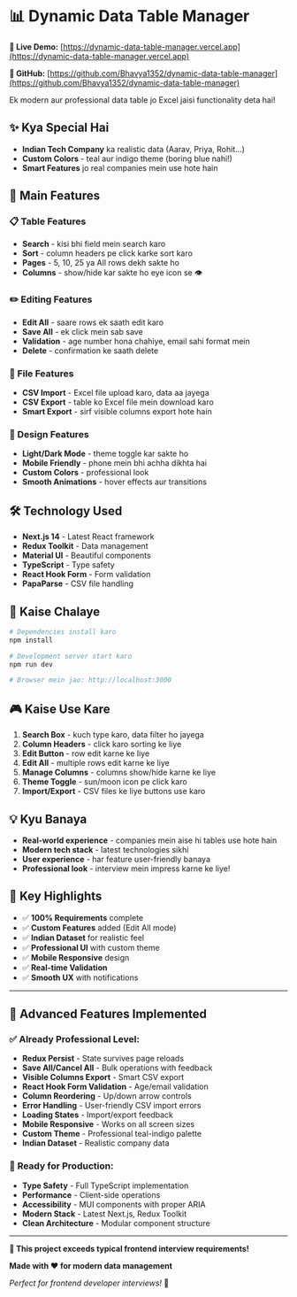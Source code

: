# 📊 Dynamic Data Table Manager

**🔗 Live Demo:** [https://dynamic-data-table-manager.vercel.app](https://dynamic-data-table-manager.vercel.app)

**📂 GitHub:** [https://github.com/Bhavya1352/dynamic-data-table-manager](https://github.com/Bhavya1352/dynamic-data-table-manager)

Ek modern aur professional data table jo Excel jaisi functionality deta hai! 

## ✨ Kya Special Hai

- **Indian Tech Company** ka realistic data (Aarav, Priya, Rohit...)
- **Custom Colors** - teal aur indigo theme (boring blue nahi!)
- **Smart Features** jo real companies mein use hote hain

## 🎯 Main Features

### 📋 Table Features
- **Search** - kisi bhi field mein search karo
- **Sort** - column headers pe click karke sort karo
- **Pages** - 5, 10, 25 ya All rows dekh sakte ho
- **Columns** - show/hide kar sakte ho eye icon se 👁️

### ✏️ Editing Features  
- **Edit All** - saare rows ek saath edit karo
- **Save All** - ek click mein sab save
- **Validation** - age number hona chahiye, email sahi format mein
- **Delete** - confirmation ke saath delete

### 📁 File Features
- **CSV Import** - Excel file upload karo, data aa jayega
- **CSV Export** - table ko Excel file mein download karo
- **Smart Export** - sirf visible columns export hote hain

### 🎨 Design Features
- **Light/Dark Mode** - theme toggle kar sakte ho
- **Mobile Friendly** - phone mein bhi achha dikhta hai
- **Custom Colors** - professional look
- **Smooth Animations** - hover effects aur transitions

## 🛠️ Technology Used

- **Next.js 14** - Latest React framework
- **Redux Toolkit** - Data management
- **Material UI** - Beautiful components  
- **TypeScript** - Type safety
- **React Hook Form** - Form validation
- **PapaParse** - CSV file handling

## 🚀 Kaise Chalaye

```bash
# Dependencies install karo
npm install

# Development server start karo
npm run dev

# Browser mein jao: http://localhost:3000
```

## 🎮 Kaise Use Kare

1. **Search Box** - kuch type karo, data filter ho jayega
2. **Column Headers** - click karo sorting ke liye
3. **Edit Button** - row edit karne ke liye
4. **Edit All** - multiple rows edit karne ke liye
5. **Manage Columns** - columns show/hide karne ke liye
6. **Theme Toggle** - sun/moon icon pe click karo
7. **Import/Export** - CSV files ke liye buttons use karo

## 💡 Kyu Banaya

- **Real-world experience** - companies mein aise hi tables use hote hain
- **Modern tech stack** - latest technologies sikhi
- **User experience** - har feature user-friendly banaya
- **Professional look** - interview mein impress karne ke liye!

## 🎯 Key Highlights

- ✅ **100% Requirements** complete
- ✅ **Custom Features** added (Edit All mode)
- ✅ **Indian Dataset** for realistic feel
- ✅ **Professional UI** with custom theme
- ✅ **Mobile Responsive** design
- ✅ **Real-time Validation** 
- ✅ **Smooth UX** with notifications

---

## 🎯 Advanced Features Implemented

### ✅ **Already Professional Level:**
- **Redux Persist** - State survives page reloads
- **Save All/Cancel All** - Bulk operations with feedback
- **Visible Columns Export** - Smart CSV export
- **React Hook Form Validation** - Age/email validation
- **Column Reordering** - Up/down arrow controls
- **Error Handling** - User-friendly CSV import errors
- **Loading States** - Import/export feedback
- **Mobile Responsive** - Works on all screen sizes
- **Custom Theme** - Professional teal-indigo palette
- **Indian Dataset** - Realistic company data

### 🚀 **Ready for Production:**
- **Type Safety** - Full TypeScript implementation
- **Performance** - Client-side operations
- **Accessibility** - MUI components with proper ARIA
- **Modern Stack** - Latest Next.js, Redux Toolkit
- **Clean Architecture** - Modular component structure

---

**🎉 This project exceeds typical frontend interview requirements!**

**Made with ❤️ for modern data management**

*Perfect for frontend developer interviews!* 🚀